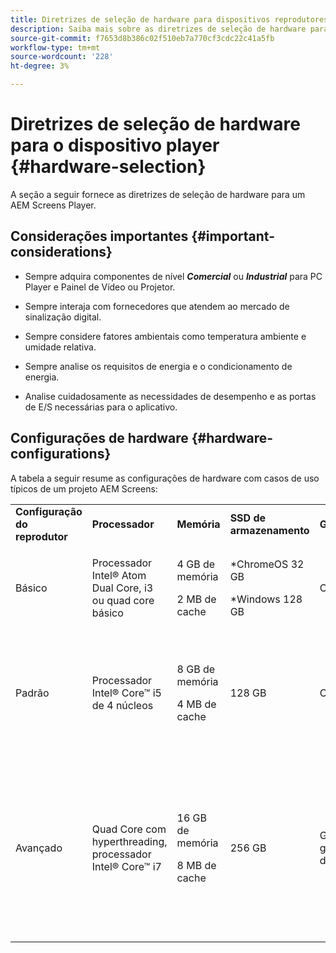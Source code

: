 ```yaml
---
title: Diretrizes de seleção de hardware para dispositivos reprodutores
description: Saiba mais sobre as diretrizes de seleção de hardware para dispositivos AEM Screens Player.
source-git-commit: f7653d8b386c02f510eb7a770cf3cdc22c41a5fb
workflow-type: tm+mt
source-wordcount: '228'
ht-degree: 3%

---
```



# Diretrizes de seleção de hardware para o dispositivo player {#hardware-selection}

A seção a seguir fornece as diretrizes de seleção de hardware para um AEM Screens Player.

## Considerações importantes {#important-considerations}

* Sempre adquira componentes de nível ***Comercial*** ou ***Industrial*** para PC Player e Painel de Vídeo ou Projetor.

* Sempre interaja com fornecedores que atendem ao mercado de sinalização digital.
* Sempre considere fatores ambientais como temperatura ambiente e umidade relativa.
* Sempre analise os requisitos de energia e o condicionamento de energia.
* Analise cuidadosamente as necessidades de desempenho e as portas de E/S necessárias para o aplicativo.

## Configurações de hardware {#hardware-configurations}

A tabela a seguir resume as configurações de hardware com casos de uso típicos de um projeto AEM Screens:

<table>
 <tbody>
  <tr>
   <tr>
   <td><strong>Configuração do reprodutor</strong></td>
   <td><strong>Processador</strong></td>
   <td><strong>Memória</strong></td>
   <td><strong>SSD de armazenamento</strong></td>
   <td><strong>GPU</strong></td>
   <td><strong>Exibir</strong></td>
   <td><strong>E/S</strong></td>
   <td><strong>Casos de uso típicos</strong></td>
  </tr>
  <tr>
   <td>Básico</td>
   <td>Processador Intel® Atom Dual Core, i3 ou quad core básico</td>
   <td><p>4 GB de memória</p> <p>2 MB de cache</p> </td>
   <td><p>*ChromeOS 32 GB</p> <p>*Windows 128 GB</p> </td>
   <td>OnBoard</td>
   <td>1920 x 1080</td>
   <td>Ethernet/sem fio DVI<br />,<br /> 2xUSB</td>
   <td>
    <ul>
     <li>Looping de Tela Inteira Padrão<br /> </li>
     <li>Divisão de dia</li>
    </ul> </td>
  </tr>
  <tr>
   <td>Padrão</td>
   <td>Processador Intel® Core™ i5 de 4 núcleos</td>
   <td><p>8 GB de memória</p> <p>4 MB de cache</p> </td>
   <td>128 GB</td>
   <td>OnBoard</td>
   <td>3840x2160 (<code>4K</code>)</td>
   <td>DVI, HDMI<br /> Ethernet / wireless,<br /> 2 x USB</td>
   <td>
    <ul>
     <li>Conteúdo dinâmico único do Source</li>
     <li>Interativo simples</li>
     <li>1-3 Layouts de zona</li>
    </ul> </td>
  </tr>
  <tr>
   <td>Avançado </td>
   <td>Quad Core com hyperthreading, processador Intel® Core™ i7</td>
   <td><p>16 GB de memória</p> <p>8 MB de cache</p> </td>
   <td>256 GB</td>
   <td>GPU gráfica dedicada</td>
   <td>3840x2160 (<code>4K</code>)</td>
   <td>DVI, HDMI<br /> Ethernet / wireless,<br /> 4xUSB</td>
   <td>
    <ul>
     <li>4 ou mais zonas de conteúdo, reprodução de vídeo simultânea</li>
     <li>Interativo de várias páginas</li>
     <li>Acionadores de dados de várias Source</li>
    </ul> </td>
  </tr>
 </tbody>
</table>
